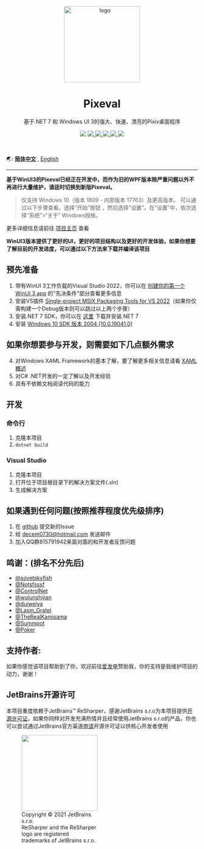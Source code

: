 <div align="center">
    <img align="center" src="https://s1.ax1x.com/2020/04/03/GUMZjS.png" alt="logo" width="200">
    <h1 align="center">Pixeval</h1>
    <p align="center">基于.NET 7 和 Windows UI 3的强大、快速、漂亮的Pixiv桌面程序</p>
    <p align="center">
        <img src="https://img.shields.io/github/stars/Pixeval/Pixeval?color=red&style=flat-square">
        <a href="mailto:decem0730@hotmail.com">
            <img src="https://img.shields.io/static/v1?label=contact%20me&message=hotmail&color=green&style=flat-square">
        </a>
        <a href="https://jq.qq.com/?_wv=1027&k=5hGmJbQ" target="_blank">
            <img src="https://img.shields.io/static/v1?label=chatting&message=qq&color=blue&style=flat-square">
        </a>
        <a href="https://github.com/Pixeval/Pixeval/blob/master/LICENSE" target="_blank">
            <img src="https://img.shields.io/github/license/Pixeval/Pixeval?style=flat-square">
        </a>
        <a href="https://github.com/Pixeval/Pixeval/issues/new/choose" target="_blank">
            <img src="https://img.shields.io/static/v1?label=feedback&message=issues&color=pink&style=flat-square">
        </a>
        <a href="https://dotnet.microsoft.com/en-us/download/dotnet/6.0" target="_blank">
            <img src="https://img.shields.io/static/v1?label=runtime&message=.NET%206.0&color=yellow&style=flat-square">
        </a>
    </p>
    </br>
</div>

🌏: [**简体中文**](https://github.com/Pixeval/Pixeval/blob/master/README.md)
, [English](https://github.com/Pixeval/Pixeval/blob/master/README.en.md)

---

**基于WinUI3的Pixeval已经正在开发中，而作为旧的WPF版本除严重问题以外不再进行大量维护，请适时切换到新版Pixeval。**
> 仅支持 Windows 10（版本 1809 - 内部版本 17763）及更高版本。
> 可以通过以下步骤查看。选择“开始”按钮 ，然后选择“设置”。在“设置”中，依次选择“系统”>“关于” Windows规格。

更多详细信息请前往 [项目主页](https://sora.ink/pixeval) 查看

**WinUI3版本提供了更好的UI，更好的项目结构以及更好的开发体验，如果你想要了解目前的开发进度，可以通过以下方法来下载并编译该项目**
## 预先准备
1. 带有WinUI 3工作负载的Visual Studio
   2022，你可以在 [创建你的第一个WinUI 3 app](https://docs.microsoft.com/zh-cn/windows/apps/winui/winui3/create-your-first-winui3-app?tabs=desktop-csharp) 的"先决条件"部分查看更多信息
2. 安装VS插件 [Single-project MSIX Packaging Tools for VS 2022](https://aka.ms/windowsappsdk/stable-vsix-2022-cs)（如果你仅需构建一个Debug版本则可以跳过以上两个步骤）
3. 安装.NET 7 SDK，你可以在 [这里](https://dotnet.microsoft.com/en-us/download/dotnet/7.0) 下载并安装.NET 7
4. 安装 [Windows 10 SDK 版本 2004 (10.0.19041.0)](https://go.microsoft.com/fwlink/?linkid=2120843)

## 如果你想要参与开发，则需要如下几点额外需求

4. 对Windows XAML
   Framework的基本了解，要了解更多相关信息请看 [XAML概述](https://docs.microsoft.com/zh-cn/windows/uwp/xaml-platform/xaml-overview)
5. 对C# .NET开发的一定了解以及开发经验
6. 具有不依赖文档阅读代码的能力

## 开发
### 命令行 
1. 克隆本项目
2. `dotnet build`

### Visual Studio
1. 克隆本项目
2. 打开位于项目根目录下的解决方案文件(.sln)
3. 生成解决方案

## 如果遇到任何问题(按照推荐程度优先级排序)

1. 在 [github](https://github.com/Pixeval/Pixeval/issues/new) 提交新的Issue
2. 给 [decem0730@hotmail.com](mailto:decem0730@hotmail.com) 发送邮件
3. 加入QQ群815791942来面对面的和开发者反馈问题

## 鸣谢：(排名不分先后)

* [@sovetskyfish](https://github.com/sovetskyfish)
* [@Notsfsssf](https://github.com/Notsfsssf)
* [@ControlNet](https://github.com/ControlNet)
* [@wulunshijian](https://github.com/wulunshijian)
* [@duiweiya](https://github.com/duiweiya)
* [@Lasm_Gratel](https://github.com/LasmGratel)
* [@TheRealKamisama](https://github.com/TheRealKamisama)
* [@Summpot](https://github.com/Summpot)
* [@Poker](https://github.com/Poker-sang)

## 支持作者:

如果你感觉该项目帮助到了你，欢迎前往[爱发电](https://afdian.net/@dylech30th)赞助我，你的支持是我维护项目的动力，谢谢！

## JetBrains开源许可
本项目重度依赖于JetBrains™ ReSharper，感谢JetBrains s.r.o为本项目提供[开源许可证](https://www.jetbrains.com/community/opensource/#support)，如果你同样对开发充满热情并且经常使用JetBrains s.r.o的产品，你也可以尝试通过JetBrains官方渠道[申请](https://www.jetbrains.com/shop/eform/opensource)开源许可证以供核心开发者使用


<figure style="width: min-content">
    <img src="https://resources.jetbrains.com/storage/products/company/brand/logos/ReSharper_icon.png" width="200" height="200">
    <figcaption>Copyright © 2021 JetBrains s.r.o. </br>ReSharper and the ReSharper logo are registered trademarks of JetBrains s.r.o.</figcaption>
</figure>
